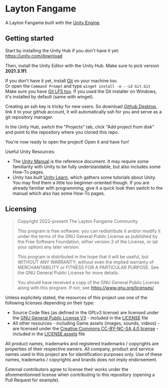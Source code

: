 # Layton Fangame

A Layton Fangame built with the [Unity Engine](https://unity.com).

## Getting started

Start by installing the Unity Hub if you don't have it yet: https://unity.com/download

Then, install the Unity Editor with the Unity Hub. Make sure to pick version **2021.3.1f1**.

If you don't have it yet, install [Git](https://git-scm.com/) on your machine too.<br>
Or open the `Command Prompt` and type `winget install -e --id Git.Git` <br>
Make sure you have [Git LFS too](https://git-lfs.github.com/). If you used the Git installer on Windows, it's installed by default (same with winget).

Creating an ssh key is tricky for new users. So download [Github Desktop](https://desktop.github.com/), link it to your github account, it will automatically ssh for you and serve as a git repository manager.

In the Unity Hub, switch the "Projects" tab, click "Add project from disk" and point to the repository where you cloned this repo.

You're now ready to open the project! Open it and have fun!

Useful Unity Resources:
* The [Unity Manual](https://docs.unity3d.com/2021.3/Documentation/Manual/UnityManual.html) is the reference document. It may require some familiarity with Unity to be fully understandable, but also includes some How-To pages.
* Unity has built [Unity Learn](https://learn.unity.com/), which gathers some tutorials about Unity. You may find them a little too beginner-oriented though. If you are already familiar with programming, give it a quick look then switch to the manual which also has some How-To pages.

## Licensing
> Copyright 2022-present The Layton Fangame Community
>
> This program is free software: you can redistribute it and/or modify it under the terms of the GNU General Public License as published by the Free Software Foundation, either version 3 of the License, or (at your option) any later version.
>
> This program is distributed in the hope that it will be useful, but WITHOUT ANY WARRANTY; without even the implied warranty of MERCHANTABILITY or FITNESS FOR A PARTICULAR PURPOSE. See the GNU General Public License for more details.
>
> You should have received a copy of the GNU General Public License along with this program. If not, see <https://www.gnu.org/licenses/>. 

Unless explicitely stated, the resources of this project use one of the following licenses depending on their type:
- Source Code files (as defined in the GPLv3 license) are licensed under the [GNU General Public License V3](https://www.gnu.org/licenses/gpl-3.0.en.html) - included in the [LICENSE](LICENSE) file
- All other resources - including Game assets (images, sounds, videos) - are licensed under the [Creative Commons CC-BY-NC-SA 4.0 license](https://creativecommons.org/licenses/by-nc-sa/4.0/) - included in the [LICENSE.assets](LICENSE.assets) file

All product names, trademarks and registered trademarks / copyrights are properties of their respective owners. All company, product and service names used in this project are for identification purposes only. Use of these names, trademarks / copyrights and brands does not imply endorsement.

External contributors agree to license their works under the aforementionned license when contributing to this repository (opening a Pull Request for example).
